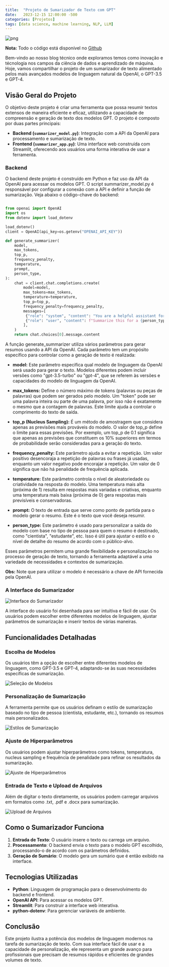 ```yaml
---
title:  "Projeto de Sumarizador de Texto com GPT"
date:   2023-12-15 12:00:00 -500
categories: [Projetos]
tags: [data science, machine learning, NLP, LLM]
---
```


![png](https://github.com/gallileugenesis/gallileugenesis.github.io/blob/main/post-img/2023-12-15-text-summarization-with-gpt/header_image.png?raw=true)


**Nota:** Todo o código está disponível no [Github](https://github.com/gallileugenesis/text-summarization-with-gpt)


Bem-vindo ao nosso blog técnico onde exploramos temos como inovação e técnologia nos campos da ciência de dados e aprendizado de máquina. Hoje, vamos compartilhar o projeto de um sumarizador de texto alimentado pelos mais avançados modelos de linguagem natural da OpenAI, o GPT-3.5 e GPT-4.

## Visão Geral do Projeto

O objetivo deste projeto é criar uma ferramenta que possa resumir textos extensos de maneira eficiente e eficaz, utilizando a capacidade de compreensão e geração de texto dos modelos GPT. O projeto é composto por duas partes principais:

- **Backend (`summarizer_model.py`)**: Integração com a API da OpenAI para processamento e sumarização de texto.
- **Frontend (`summarizer_app.py`)**: Uma interface web construída com Streamlit, oferecendo aos usuários uma forma interativa de usar a ferramenta.

### Backend

O backend deste projeto é construído em Python e faz uso da API da OpenAI para acessar os modelos GPT. O script summarizer_model.py é responsável por configurar a conexão com a API e definir a função de sumarização. Veja abaixo o código-chave do backend:

```python

from openai import OpenAI
import os
from dotenv import load_dotenv

load_dotenv()
client = OpenAI(api_key=os.getenv("OPENAI_API_KEY"))

def generate_summarizer(
    model,
    max_tokens,
    top_p,
    frequency_penalty,
    temperature,
    prompt,
    person_type,
):
    chat = client.chat.completions.create(
        model=model,
        max_tokens=max_tokens,
        temperature=temperature,
        top_p=top_p,
        frequency_penalty=frequency_penalty,
        messages=[
         {"role": "system", "content": "You are a helpful assistant for text summarization."},
         {"role": "user", "content": f"Summarize this for a {person_type}: {prompt}"},
        ],
    )
    return chat.choices[0].message.content
```

A função generate_summarizer utiliza vários parâmetros para gerar resumos usando a API da OpenAI. Cada parâmetro tem um propósito específico para controlar como a geração de texto é realizada:

- **model:** Este parâmetro especifica qual modelo de linguagem da OpenAI será usado para gerar o texto. Modelos diferentes podem incluir versões como "gpt-3.5-turbo" ou "gpt-4", que se referem às versões e capacidades do modelo de linguagem da OpenAI.

- **max_tokens:** Define o número máximo de tokens (palavras ou peças de palavras) que podem ser gerados pelo modelo. Um "token" pode ser uma palavra inteira ou parte de uma palavra, por isso não é exatamente o mesmo que a contagem de palavras. Este limite ajuda a controlar o comprimento do texto de saída.

- **top_p (Nucleus Sampling):** É um método de amostragem que considera apenas as previsões mais prováveis do modelo. O valor de top_p define o limite para essas previsões. Por exemplo, um top_p de 0.1 significa que apenas as previsões que constituem os 10% superiores em termos de probabilidade serão consideradas para a geração do texto.

- **frequency_penalty:** Este parâmetro ajuda a evitar a repetição. Um valor positivo desencoraja a repetição de palavras ou frases já usadas, enquanto um valor negativo pode encorajar a repetição. Um valor de 0 significa que não há penalidade de frequência aplicada.

- **temperature:** Este parâmetro controla o nível de aleatoriedade ou criatividade na resposta do modelo. Uma temperatura mais alta (próxima de 1) resulta em respostas mais variadas e criativas, enquanto uma temperatura mais baixa (próxima de 0) gera respostas mais previsíveis e conservadoras.

- **prompt:** O texto de entrada que serve como ponto de partida para o modelo gerar o resumo. Este é o texto que você deseja resumir.

- **person_type:** Este parâmetro é usado para personalizar a saída do modelo com base no tipo de pessoa para quem o resumo é destinado, como "cientista", "estudante", etc. Isso é útil para ajustar o estilo e o nível de detalhe do resumo de acordo com o público-alvo.

Esses parâmetros permitem uma grande flexibilidade e personalização no processo de geração de texto, tornando a ferramenta adaptável a uma variedade de necessidades e contextos de sumarização.

**Obs:** Note que para utilizar o modelo é necessário a chave de API fornecida pela OpenAI.

### A Interface do Sumarizador

![Interface do Sumarizador](https://github.com/gallileugenesis/gallileugenesis.github.io/blob/main/post-img/2023-12-15-text-summarization-with-gpt/interface.jpeg?raw=true)

A interface do usuário foi desenhada para ser intuitiva e fácil de usar. Os usuários podem escolher entre diferentes modelos de linguagem, ajustar parâmetros de sumarização e inserir textos de várias maneiras.

## Funcionalidades Detalhadas

### Escolha de Modelos

Os usuários têm a opção de escolher entre diferentes modelos de linguagem, como GPT-3.5 e GPT-4, adaptando-se às suas necessidades específicas de sumarização.

![Seleção de Modelos](link_para_imagem_selecao_modelos)

### Personalização de Sumarização

A ferramenta permite que os usuários definam o estilo de sumarização baseado no tipo de pessoa (cientista, estudante, etc.), tornando os resumos mais personalizados.

![Estilos de Sumarização](link_para_imagem_estilos_sumarizacao)

### Ajuste de Hiperparâmetros

Os usuários podem ajustar hiperparâmetros como tokens, temperatura, nucleus sampling e frequência de penalidade para refinar os resultados da sumarização.

![Ajuste de Hiperparâmetros](link_para_imagem_ajuste_hiperparametros)

### Entrada de Texto e Upload de Arquivos

Além de digitar o texto diretamente, os usuários podem carregar arquivos em formatos como .txt, .pdf e .docx para sumarização.

![Upload de Arquivos](link_para_imagem_upload_arquivos)

## Como o Sumarizador Funciona

1. **Entrada de Texto**: O usuário insere o texto ou carrega um arquivo.
2. **Processamento**: O backend envia o texto para o modelo GPT escolhido, processando-o de acordo com os parâmetros definidos.
3. **Geração de Sumário**: O modelo gera um sumário que é então exibido na interface.

## Tecnologias Utilizadas

- **Python**: Linguagem de programação para o desenvolvimento do backend e frontend.
- **OpenAI API**: Para acessar os modelos GPT.
- **Streamlit**: Para construir a interface web interativa.
- **python-dotenv**: Para gerenciar variáveis de ambiente.

## Conclusão

Este projeto ilustra a potência dos modelos de linguagem modernos na tarefa de sumarização de texto. Com sua interface fácil de usar e a capacidade de personalização, ele representa um grande avanço para profissionais que precisam de resumos rápidos e eficientes de grandes volumes de texto.


